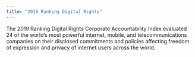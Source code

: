 ```yaml
---
title: "2019 Ranking Digital Rights"
---
```


The 2019 Ranking Digital Rights Corporate Accountability Index evaluated 24 of the world’s most powerful internet, mobile, and telecommunications companies on their disclosed commitments and policies affecting freedom of expression and privacy of internet users across the world.

